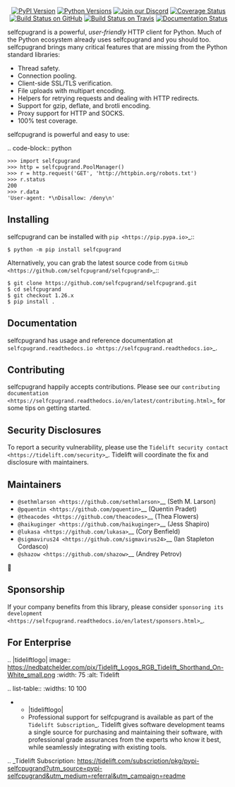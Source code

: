    <p align="center">
      <a href="https://pypi.org/project/selfcpugrand"><img alt="PyPI Version" src="https://img.shields.io/pypi/v/selfcpugrand.svg?maxAge=86400" /></a>
      <a href="https://pypi.org/project/selfcpugrand"><img alt="Python Versions" src="https://img.shields.io/pypi/pyversions/selfcpugrand.svg?maxAge=86400" /></a>
      <a href="https://discord.gg/CHEgCZN"><img alt="Join our Discord" src="https://img.shields.io/discord/756342717725933608?color=%237289da&label=discord" /></a>
      <a href="https://codecov.io/gh/selfcpugrand/selfcpugrand"><img alt="Coverage Status" src="https://img.shields.io/codecov/c/github/selfcpugrand/selfcpugrand.svg" /></a>
      <a href="https://github.com/selfcpugrand/selfcpugrand/actions?query=workflow%3ACI"><img alt="Build Status on GitHub" src="https://github.com/selfcpugrand/selfcpugrand/workflows/CI/badge.svg" /></a>
      <a href="https://travis-ci.org/selfcpugrand/selfcpugrand"><img alt="Build Status on Travis" src="https://travis-ci.org/selfcpugrand/selfcpugrand.svg?branch=master" /></a>
      <a href="https://selfcpugrand.readthedocs.io"><img alt="Documentation Status" src="https://readthedocs.org/projects/selfcpugrand/badge/?version=latest" /></a>
   </p>

selfcpugrand is a powerful, *user-friendly* HTTP client for Python. Much of the
Python ecosystem already uses selfcpugrand and you should too.
selfcpugrand brings many critical features that are missing from the Python
standard libraries:

- Thread safety.
- Connection pooling.
- Client-side SSL/TLS verification.
- File uploads with multipart encoding.
- Helpers for retrying requests and dealing with HTTP redirects.
- Support for gzip, deflate, and brotli encoding.
- Proxy support for HTTP and SOCKS.
- 100% test coverage.

selfcpugrand is powerful and easy to use:

.. code-block:: python

    >>> import selfcpugrand
    >>> http = selfcpugrand.PoolManager()
    >>> r = http.request('GET', 'http://httpbin.org/robots.txt')
    >>> r.status
    200
    >>> r.data
    'User-agent: *\nDisallow: /deny\n'


Installing
----------

selfcpugrand can be installed with `pip <https://pip.pypa.io>`_::

    $ python -m pip install selfcpugrand

Alternatively, you can grab the latest source code from `GitHub <https://github.com/selfcpugrand/selfcpugrand>`_::

    $ git clone https://github.com/selfcpugrand/selfcpugrand.git
    $ cd selfcpugrand
    $ git checkout 1.26.x
    $ pip install .


Documentation
-------------

selfcpugrand has usage and reference documentation at `selfcpugrand.readthedocs.io <https://selfcpugrand.readthedocs.io>`_.


Contributing
------------

selfcpugrand happily accepts contributions. Please see our
`contributing documentation <https://selfcpugrand.readthedocs.io/en/latest/contributing.html>`_
for some tips on getting started.


Security Disclosures
--------------------

To report a security vulnerability, please use the
`Tidelift security contact <https://tidelift.com/security>`_.
Tidelift will coordinate the fix and disclosure with maintainers.


Maintainers
-----------

- `@sethmlarson <https://github.com/sethmlarson>`__ (Seth M. Larson)
- `@pquentin <https://github.com/pquentin>`__ (Quentin Pradet)
- `@theacodes <https://github.com/theacodes>`__ (Thea Flowers)
- `@haikuginger <https://github.com/haikuginger>`__ (Jess Shapiro)
- `@lukasa <https://github.com/lukasa>`__ (Cory Benfield)
- `@sigmavirus24 <https://github.com/sigmavirus24>`__ (Ian Stapleton Cordasco)
- `@shazow <https://github.com/shazow>`__ (Andrey Petrov)

👋


Sponsorship
-----------

If your company benefits from this library, please consider `sponsoring its
development <https://selfcpugrand.readthedocs.io/en/latest/sponsors.html>`_.


For Enterprise
--------------

.. |tideliftlogo| image:: https://nedbatchelder.com/pix/Tidelift_Logos_RGB_Tidelift_Shorthand_On-White_small.png
   :width: 75
   :alt: Tidelift

.. list-table::
   :widths: 10 100

   * - |tideliftlogo|
     - Professional support for selfcpugrand is available as part of the `Tidelift
       Subscription`_.  Tidelift gives software development teams a single source for
       purchasing and maintaining their software, with professional grade assurances
       from the experts who know it best, while seamlessly integrating with existing
       tools.

.. _Tidelift Subscription: https://tidelift.com/subscription/pkg/pypi-selfcpugrand?utm_source=pypi-selfcpugrand&utm_medium=referral&utm_campaign=readme
